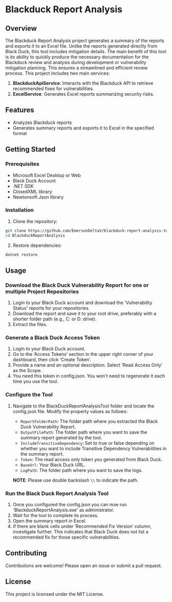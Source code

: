 # Blackduck Report Analysis

## Overview

The Blackduck Report Analysis project generates a summary of the reports and exports it to an Excel file. Unlike the reports generated directly from Black Duck, this tool includes mitigation details. The main benefit of this tool is its ability to quickly produce the necessary documentation for the Blackduck review and analysis during development or vulnerability mitigation planning. This ensures a streamlined and efficient review process. This project includes two main services:

1. **BlackduckApiService**: Interacts with the Blackduck API to retrieve recommended fixes for vulnerabilities.
2. **ExcelService**: Generates Excel reports summarizing security risks.

## Features

- Analyzes Blackduck reports
- Generates summary reports and exports it to Excel in the specified format

## Getting Started

### Prerequisites

- Microsoft Excel Desktop or Web
- Black Duck Account
- .NET SDK
- ClosedXML library
- Newtonsoft.Json library

### Installation

1. Clone the repository:
```sh
git clone https://github.com/EmersonDeltaV/blackduck-report-analysis-tool.git
cd BlackduckReportAnalysis
```
2. Restore dependencies:
```sh
dotnet restore
```

## Usage

### Download the Black Duck Vulnerability Report for one or multiple Project Repositories

1. Login to your Black Duck account and download the 'Vulnerability Status' reports for your repositories.
2. Download the report and save it to your root drive, preferably with a shorter folder path (e.g., C: or D: drive).
3. Extract the files.

### Generate a Black Duck Access Token

1. Login to your Black Duck account.
2. Go to the ‘Access Tokens’ section in the upper right corner of your dashboard, then click ‘Create Token’.
3. Provide a name and an optional description. Select ‘Read Access Only’ as the Scope.
4. You need this token in config.json. You won’t need to regenerate it each time you use the tool.

### Configure the Tool

1. Navigate to the BlackDuckReportAnalysisTool folder and locate the config.json file. Modify the property values as follows:
    - `ReportFolderPath`: The folder path where you extracted the Black Duck Vulnerability Report.
    - `OutputFilePath`: The folder path where you want to save the summary report generated by the tool.
    - `IncludeTransitiveDependency`: Set to true or false depending on whether you want to include Transitive Dependency Vulnerabilities in the summary report.
    - `Token`: The read access only token you generated from Black Duck.
    - `BaseUrl`: Your Black Duck URL.
    - `LogPath`: The folder path where you want to save the logs.

    **NOTE**: Please use double backslash `\\` to indicate the path.

### Run the Black Duck Report Analysis Tool

1. Once you configured the config.json you can now run 'BlackduckReportAnalysis.exe' as administrator.
2. Wait for the tool to complete its process.
3. Open the summary report in Excel.
4. If there are blank cells under ‘Recommended Fix Version’ column, investigate further. This indicates that Black Duck does not list a recommended fix for those specific vulnerabilities.

## Contributing

Contributions are welcome! Please open an issue or submit a pull request.

## License

This project is licensed under the MIT License.